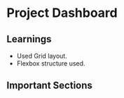 # Project Dashboard


## Learnings

- Used Grid layout.
- Flexbox structure used.

## Important Sections
